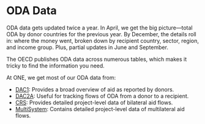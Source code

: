 # ODA Data

ODA data gets updated twice a year. In April, we get the big picture—total ODA by donor countries for the previous year.
By December, the details roll in: where the money went, broken down by recipient country, sector, region, and income
group. Plus, partial updates in June and September.

The OECD publishes ODA data across numerous tables, which makes it tricky to find the information you need.

At ONE, we get most of our ODA data from:

- [DAC1](./oda-data/dac1): Provides a broad overview of aid as reported by donors.
- [DAC2A](./oda-data/dac2a): Useful for tracking flows of ODA from a donor to a recipient.
- [CRS](./oda-data/crs): Provides detailed project-level data of bilateral aid flows.
- [MultiSystem](./oda-data/multisystem): Contains detailed project-level data of multilateral aid flows.
